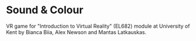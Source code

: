 # Sound & Colour
VR game for "Introduction to Virtual Reality" (EL682) module at University of Kent by Bianca Biia, Alex Newson and Mantas Latkauskas.
